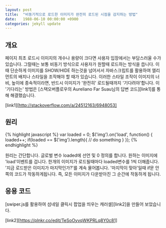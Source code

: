 ```yaml
---
layout: post
title:  "비동기적으로 로드한 이미지가 완전히 로드된 시점을 감지하는 방법"
date:   1988-06-10 00:00:00 +0900
categories: jekyll update
---
```

## 개요
페이지 최초 로드시 이미지의 개수나 용량이 크다면 사용자 입장에서는 부담스러울 수가 있습니다. 그럴때는 보통 비동기 방식으로 사용자가 원할때 로드하는 방식을 씁니다. 이때 단순하게 이미지를 SHOW/HIDE 하는것을 넘어서서 자바스크립트를 활용하여 엘리먼트의 배치나 스타일을 조작해야 할 때가 있습니다. 이러한 스타일 조작이 이미지의 너비, 높이에 종속적이라면, 반드시 이미지가 '완전히' 로드될때까지 '기다려야'합니다. 이 '기다리는' 방법은 [스택오버플로우의 Aureliano Far Suau님의 답변 코드][link1]를 통해 해결했습니다.

[link1][http://stackoverflow.com/a/24512163/6948053]

## 원리
{% highlight javascript %}
var loaded = 0;
$('img').on('load', function() {
   loaded++;
   if(loaded == $('img').length){
      // do something
   }
});
{% endhighlight %}

원리는 간단합니다. 글로벌 변수 loaded에 선언 및 0 정의를 합니다. 원하는 이미지에 'load'이벤트를 겁니다. 한개의 이미지가 로드될때마다 loaded변수를 1씩 더해줍니다. '지금 로드받은 이미지가 마지막인가?'를 계속 물어봅니다. '마지막이 맞아'일때 if문 안쪽의 코드가 작동하게됩니다. 즉, 모든 이미지가 다운받아진 그 순간에 작동하게 됩니다.

## 응용 코드
[swiper.js를 활용하여 섬네일 클릭시 팝업을 띄우는 캐러셀][link2]을 만들어 보았습니다.

[link2][https://plnkr.co/edit/TeSoOyvqWKPRLq8Y0c81]
